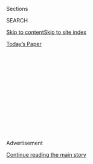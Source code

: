 <div id="app">

<div>

<div>

<div>

<div class="NYTAppHideMasthead css-1q2w90k e1suatyy0">

<div class="section css-ui9rw0 e1suatyy2">

<div class="css-eph4ug er09x8g0">

<div class="css-6n7j50">

</div>

<span class="css-1dv1kvn">Sections</span>

<div class="css-10488qs">

<span class="css-1dv1kvn">SEARCH</span>

</div>

[Skip to content](#site-content)[Skip to site
index](#site-index)

</div>

<div class="css-10698na e1huz5gh0">

</div>

</div>

<div id="masthead-bar-one" class="section hasLinks css-15hmgas e1csuq9d3">

<div class="css-uqyvli e1csuq9d0">

</div>

<div class="css-1uqjmks e1csuq9d1">

</div>

<div class="css-9e9ivx">

[](https://myaccount.nytimes3xbfgragh.onion/auth/login?response_type=cookie&client_id=vi)

</div>

<div class="css-1bvtpon e1csuq9d2">

[Today’s
Paper](https://www.nytimes3xbfgragh.onion/section/todayspaper)

</div>

</div>

</div>

</div>

<div data-aria-hidden="false">

<div id="site-content" data-role="main">

<div>

<div class="css-1aor85t" style="opacity:0.000000001;z-index:-1;visibility:hidden">

<div class="css-1hqnpie">

<div class="css-epjblv">

<span class="css-100wwgy">An Artist Who Doesn’t Want to Feed Western
Fantasies About
Africa</span>

</div>

<div class="css-k008qs">

<div class="css-o5pzib">

<span class="css-18z7m18"></span>

<div>

</div>

</div>

<span class="css-1n6z4y">https://nyti.ms/39TXi7u</span>

<div class="css-1705lsu">

<div class="css-4xjgmj">

<div class="css-4skfbu" data-role="toolbar" data-aria-label="Social Media Share buttons, Save button, and Comments Panel with current comment count" data-testid="share-tools">

  - 
  - 
  - 
  - 
    
    <div class="css-6n7j50">
    
    </div>

  - 

</div>

</div>

</div>

</div>

</div>

</div>

<div class="css-13pd83m">

</div>

<div id="top-wrapper" class="css-1sy8kpn">

<div id="top-slug" class="css-l9onyx">

Advertisement

</div>

[Continue reading the main
story](#after-top)

<div class="ad top-wrapper" style="text-align:center;height:100%;display:block;min-height:250px">

<div id="top" class="place-ad" data-position="top" data-size-key="top">

</div>

</div>

<div id="after-top">

</div>

</div>

<div>

<div id="sponsor-wrapper" class="css-1hyfx7x">

<div id="sponsor-slug" class="css-19vbshk">

Supported by

</div>

[Continue reading the main
story](#after-sponsor)

<div id="sponsor" class="ad sponsor-wrapper" style="text-align:center;height:100%;display:block">

</div>

<div id="after-sponsor">

</div>

</div>

<div class="css-186x18t">

On the Verge

</div>

<div class="css-1vkm6nb ehdk2mb0">

# An Artist Who Doesn’t Want to Feed Western Fantasies About Africa

</div>

Cinga Samson’s surreal canvases engage obliquely with his identity, but
stand alone as testaments to his finely honed craft.

<div class="css-79elbk" data-testid="photoviewer-wrapper">

<div class="css-z3e15g" data-testid="photoviewer-wrapper-hidden">

</div>

<div class="css-1a48zt4 ehw59r15" data-testid="photoviewer-children">

![<span class="css-1l9o2ey e13ogyst0" data-aria-hidden="true">The artist
Cinga Samson in his studio in Cape
Town.</span><span class="css-1nlbvxy e1z0qqy90" itemprop="copyrightHolder"><span class="css-1ly73wi e1tej78p0">Credit...</span><span><span>Stephanie
Veldman</span></span></span>](https://static01.graylady3jvrrxbe.onion/images/2020/02/20/t-magazine/18tmag-samson-slide-E4TK/18tmag-samson-slide-E4TK-articleLarge.jpg?quality=75&auto=webp&disable=upscale)

</div>

</div>

<div class="css-18e8msd">

<div class="css-vp77d3 epjyd6m0">

<div class="css-1baulvz">

By <span class="css-1baulvz last-byline" itemprop="name">Meara
Sharma</span>

</div>

</div>

  - 
    
    <div class="css-nv7ky2 e16638kd2">
    
    Feb. 21,
    2020
    
    </div>

  - 
    
    <div class="css-4xjgmj">
    
    <div class="css-d8bdto" data-role="toolbar" data-aria-label="Social Media Share buttons, Save button, and Comments Panel with current comment count" data-testid="share-tools">
    
      - 
      - 
      - 
      - 
        
        <div class="css-6n7j50">
        
        </div>
    
      - 
    
    </div>
    
    </div>

</div>

</div>

<div class="section meteredContent css-1r7ky0e" name="articleBody" itemprop="articleBody">

<div class="css-1fanzo5 StoryBodyCompanionColumn">

<div class="css-53u6y8">

In the South African artist [Cinga
Samson](https://www.perrotin.com/artists/cinga_samson/488)’s “Ivory”
series of paintings — five lush, ethereal, figurative canvases made in
2018 — a young black man in jeans and an ornate gold-colored **** jacket
stands in the middle of the 4-by-3 foot compositions, reveling amid
tropical ferns, twisting vines **** and bird-of-paradise plants against
a moody backdrop of rocks and sea. In each painting, the setting is
surreal but the figure’s stance is coolly elegant; his eyes, pupil-less
white orbs, suggest an inner reverie. Seemingly unconcerned with the
viewer, he projects a strong presence, at once inviting and enigmatic,
joyful and antagonistic. This is a world that belongs, unequivocally, to
him.

</div>

</div>

<div>

</div>

<div class="css-1fanzo5 StoryBodyCompanionColumn">

<div class="css-53u6y8">

That sense of quiet confidence suffuses many of Samson’s paintings, 28
of which will be on view at the Perrotin gallery in New York this month
in the artist’s first United States solo show. “I want to create works
that aren’t begging you to look at them,” he says. “Works that don’t
need affirmation.” From his bright studio in a former industrial
building in Cape Town’s cosmopolitan Woodstock neighborhood, Samson, 33,
is refining an aesthetic sensibility that extols his identity as a young
African, but also deliberately withholds something from the viewer. “The
paintings hold their ground,” he says. “If ever you get too close, you
start to approach danger.”

</div>

</div>

<div class="css-79elbk" data-testid="photoviewer-wrapper">

<div class="css-z3e15g" data-testid="photoviewer-wrapper-hidden">

</div>

<div class="css-1a48zt4 ehw59r15" data-testid="photoviewer-children">

![<span class="css-1l9o2ey e13ogyst0" data-aria-hidden="true">Samson’s
recent work plays on ceremony and spirituality while also subverting
stereotypical African
imagery.</span><span class="css-1nlbvxy e1z0qqy90" itemprop="copyrightHolder"><span class="css-1ly73wi e1tej78p0">Credit...</span><span>Stephanie
Veldman</span></span>](https://static01.graylady3jvrrxbe.onion/images/2020/02/20/t-magazine/18tmag-samson-slide-9UBX/18tmag-samson-slide-9UBX-articleLarge.jpg?quality=75&auto=webp&disable=upscale)

</div>

</div>

<div class="css-1fanzo5 StoryBodyCompanionColumn">

<div class="css-53u6y8">

This restraint stems in part from Samson’s frustration with
expectations, particularly in the West, that as a South African artist,
his work must engage with issues of race, poverty and corruption in an
explicit, easily digestible way. He is ** of course interested in
reckoning with what’s important to him — spirituality, nature,
sensuality, what it means to be a man — but on his own terms, in his own
language and beyond a straightforwardly activist message. This
perspective crystallized after Samson turned 30, he says, when he found
himself confronting the fact of his limited time on earth. Rather than
fight against structural problems he couldn’t fix, he decided instead to
celebrate life and his own potential. “I want to push into the future,
not be marginalized under the politics of this moment,” he says. “I
don’t want to be an artist that feeds Western fantasies about what
Africa is.”

</div>

</div>

<div class="css-a7yk8a e73j0it0">

<div class="css-1xdhyk6 erfvjey0">

<span class="css-1ly73wi e1tej78p0">Image</span>

<div class="css-zjzyr8">

<div data-testid="lazyimage-container" style="height:580px">

</div>

</div>

</div>

<span class="css-1l9o2ey e13ogyst0" data-aria-hidden="true">A detail
from one of Samson’s recent large-scale
paintings.</span><span class="css-1nlbvxy e1z0qqy90" itemprop="copyrightHolder"><span class="css-1ly73wi e1tej78p0">Credit...</span><span>Stephanie
Veldman</span></span>

<div class="css-1xdhyk6 erfvjey0">

<span class="css-1ly73wi e1tej78p0">Image</span>

<div class="css-zjzyr8">

<div data-testid="lazyimage-container" style="height:580px">

</div>

</div>

</div>

<span class="css-1l9o2ey e13ogyst0" data-aria-hidden="true">Samson works
from photographs, though the figures in his paintings take on a life of
their
own.</span><span class="css-1nlbvxy e1z0qqy90" itemprop="copyrightHolder"><span class="css-1ly73wi e1tej78p0">Credit...</span><span>Stephanie
Veldman</span></span>

</div>

<div class="css-1fanzo5 StoryBodyCompanionColumn">

<div class="css-53u6y8">

Some of Samson’s newest pieces, large-format paintings of black men and
women gathered as if for a ceremony by a rocky shoreline, play with
notions of the supernatural while also subverting stereotypical
portrayals of African spirituality. The works emerged from a family
story about Samson’s aunt, who is said to have come back from the dead
after drowning, as well as a Xhosa belief that long-departed forebears
sometimes appear by rivers. But while the figures in the paintings are
intended to evoke people “from another realm,” Samson says, rather than
resorting to clichéd depictions of ancestors (wizened elders draped in
skins, for example), he renders them as youthful visitors who wear jeans
and play with inflatable pool toys. And while the scenes conjure an
ancient, dreamlike ritual, **** their controlled palette of bright blue,
brown and gray feels almost futuristic. In the background of one of the
works, a stark cityscape calls to mind contemporary Cape Town and its
ongoing water
shortages.

</div>

</div>

<div class="css-79elbk" data-testid="photoviewer-wrapper">

<div class="css-z3e15g" data-testid="photoviewer-wrapper-hidden">

</div>

<div class="css-1a48zt4 ehw59r15" data-testid="photoviewer-children">

<div class="css-1xdhyk6 erfvjey0">

<span class="css-1ly73wi e1tej78p0">Image</span>

<div class="css-zjzyr8">

<div data-testid="lazyimage-container" style="height:257.77777777777777px">

</div>

</div>

</div>

<span class="css-1l9o2ey e13ogyst0" data-aria-hidden="true">Samson’s
studio in the Woodstock neighborhood of Cape
Town.</span><span class="css-1nlbvxy e1z0qqy90" itemprop="copyrightHolder"><span class="css-1ly73wi e1tej78p0">Credit...</span><span>Stephanie
Veldman</span></span>

</div>

</div>

<div class="css-1fanzo5 StoryBodyCompanionColumn">

<div class="css-53u6y8">

Born in 1986 and raised in townships and villages in the Mthatha area of
the Eastern Cape, a region of rolling hills and wide vistas, Samson
identified a connection with art early on. “I realized I could draw
[Snoop
Dogg](https://www.nytimes3xbfgragh.onion/topic/person/snoop-dogg),
[Tupac](https://www.nytimes3xbfgragh.onion/topic/person/tupac-shakur)
and
[Mandela](https://www.nytimes3xbfgragh.onion/topic/person/nelson-mandela)
better than my friends,” he recalls. In his early 20s, he joined
Isibane, a collective of artists in Cape Town from whom he gleaned
support, resources and what he describes as “a manual for being an
artist.” Working for nearly four years at the group’s studio, under the
guidance of older painters, he forged a vision of his own, as well as an
unwavering devotion to the task of making art itself. “You can’t be
drinking, buying good clothes, looking good,” he remembers his mentors
counseling. “If you don’t have art materials, what kind of an artist are
you?” Some 15 years later, that ethic continues to define Samson’s
practice, which he approaches with an almost ascetic intensity. Though
he keeps a house “as a formality,” he says, he rarely leaves the studio;
his purpose, as he sees it, is to hone his “gift,” stretching his
capabilities as far as he can. Indeed, having shown regularly in Cape
Town galleries over the past decade, as well as in Berlin, Oaxaca, the
Minneapolis Institute of Art and New York’s Armory Show, Samson is
proving himself to be a **** vital emerging figure in contemporary
painting.

</div>

</div>

<div class="css-79elbk" data-testid="photoviewer-wrapper">

<div class="css-z3e15g" data-testid="photoviewer-wrapper-hidden">

</div>

<div class="css-1a48zt4 ehw59r15" data-testid="photoviewer-children">

<div class="css-1xdhyk6 erfvjey0">

<span class="css-1ly73wi e1tej78p0">Image</span>

<div class="css-zjzyr8">

<div data-testid="lazyimage-container" style="height:257.77777777777777px">

</div>

</div>

</div>

<span class="css-1l9o2ey e13ogyst0" data-aria-hidden="true">Samson
outside of his
studio.</span><span class="css-1nlbvxy e1z0qqy90" itemprop="copyrightHolder"><span class="css-1ly73wi e1tej78p0">Credit...</span><span>Stephanie
Veldman</span></span>

</div>

</div>

<div class="css-1fanzo5 StoryBodyCompanionColumn">

<div class="css-53u6y8">

Though he’s wary of shouldering the burden of politics, Samson’s
commitment to excellence lends his work a powerful charge. “In all my
art books, African artists are in the last chapter, if at all,” he says,
and while he has been deeply influenced by a range of Western greats —
[Alberto
Giacometti](https://www.nytimes3xbfgragh.onion/topic/person/alberto-giacometti),
[Egon
Schiele](https://www.nytimes3xbfgragh.onion/topic/person/egon-schiele),
[Francis
Bacon](https://www.nytimes3xbfgragh.onion/topic/person/francis-bacon)
and [Louise
Bourgeois](https://www.nytimes3xbfgragh.onion/topic/person/louise-bourgeois)
among them — he emphasizes the need for African artists to have their
own masters to reference. Part of what animates his practice is a belief
that sheer virtuosity is an antidote to pity and marginalization. “I
want you to look at my work and think, ‘That’s exquisite, that’s
incredible, I am blown away — and I know it is completely African,’
without feeling that it is lacking,” he says, adding, with a smile:
“It’s that [Serena
Williams](https://www.nytimes3xbfgragh.onion/topic/person/serena-williams)
excellence, which, if you deny it, you know you’re just **** evil.”

“Amadoda Akafani, Afana Ngeentshebe Zodwa (men are different, though
they look alike)” is on view from Feb. 22 to April 11 at Perrotin
gallery, 130 Orchard Street, New York,
[perrotin.com](https://www.perrotin.com/artists/cinga_samson/488#news).

</div>

</div>

<div>

</div>

</div>

<div>

</div>

<div>

</div>

<div>

</div>

<div>

<div id="bottom-wrapper" class="css-1ede5it">

<div id="bottom-slug" class="css-l9onyx">

Advertisement

</div>

[Continue reading the main
story](#after-bottom)

<div id="bottom" class="ad bottom-wrapper" style="text-align:center;height:100%;display:block;min-height:90px">

</div>

<div id="after-bottom">

</div>

</div>

</div>

</div>

</div>

## Site Index

<div>

</div>

## Site Information Navigation

  - [© <span>2020</span> <span>The New York Times
    Company</span>](https://help.nytimes3xbfgragh.onion/hc/en-us/articles/115014792127-Copyright-notice)

<!-- end list -->

  - [NYTCo](https://www.nytco.com/)
  - [Contact
    Us](https://help.nytimes3xbfgragh.onion/hc/en-us/articles/115015385887-Contact-Us)
  - [Work with us](https://www.nytco.com/careers/)
  - [Advertise](https://nytmediakit.com/)
  - [T Brand Studio](http://www.tbrandstudio.com/)
  - [Your Ad
    Choices](https://www.nytimes3xbfgragh.onion/privacy/cookie-policy#how-do-i-manage-trackers)
  - [Privacy](https://www.nytimes3xbfgragh.onion/privacy)
  - [Terms of
    Service](https://help.nytimes3xbfgragh.onion/hc/en-us/articles/115014893428-Terms-of-service)
  - [Terms of
    Sale](https://help.nytimes3xbfgragh.onion/hc/en-us/articles/115014893968-Terms-of-sale)
  - [Site
    Map](https://spiderbites.nytimes3xbfgragh.onion)
  - [Help](https://help.nytimes3xbfgragh.onion/hc/en-us)
  - [Subscriptions](https://www.nytimes3xbfgragh.onion/subscription?campaignId=37WXW)

</div>

</div>

</div>

</div>
